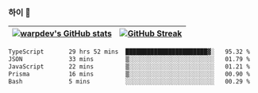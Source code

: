 
### 하이 👋
[![warpdev's GitHub stats](https://github-readme-stats.vercel.app/api?username=warpdev&show_icons=true&theme=vue-dark)](#) |[![GitHub Streak](https://github-readme-streak-stats.herokuapp.com/?user=warpdev&theme=dark)](#)
--- | --- |
<!--START_SECTION:waka-->

```txt
TypeScript       29 hrs 52 mins  ███████████████████████▓░   95.32 %
JSON             33 mins         ▒░░░░░░░░░░░░░░░░░░░░░░░░   01.79 %
JavaScript       22 mins         ▒░░░░░░░░░░░░░░░░░░░░░░░░   01.21 %
Prisma           16 mins         ▒░░░░░░░░░░░░░░░░░░░░░░░░   00.90 %
Bash             5 mins          ░░░░░░░░░░░░░░░░░░░░░░░░░   00.29 %
```

<!--END_SECTION:waka-->

<!--
**warpdev/warpdev** is a ✨ _special_ ✨ repository because its `README.md` (this file) appears on your GitHub profile.

Here are some ideas to get you started:

- 🔭 I’m currently working on ...
- 🌱 I’m currently learning ...
- 👯 I’m looking to collaborate on ...
- 🤔 I’m looking for help with ...
- 💬 Ask me about ...
- 📫 How to reach me: ...
- 😄 Pronouns: ...
- ⚡ Fun fact: ...
-->
